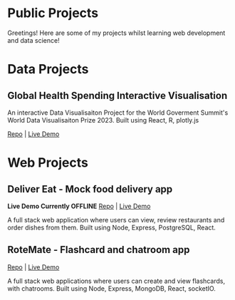 # Public Projects

Greetings! Here are some of my projects whilst learning web development and data science!

# Data Projects

## Global Health Spending Interactive Visualisation

An interactive Data Visualisaiton Project for the World Goverment Summit's World Data Visualisaiton Prize 2023. Built using React, R, plotly.js

[Repo](https://github.com/georgezeng0/world-data-visualisation-prize-2023) | [Live Demo](https://health-spend-dashboard.netlify.app/)

# Web Projects

## Deliver Eat - Mock food delivery app
**Live Demo Currently OFFLINE**
[Repo](https://github.com/georgezeng0/food_delivery_app) | [Live Demo](https://deliver-eat.herokuapp.com/)

A full stack web application where users can view, review restaurants and order dishes from them. Built using Node, Express, PostgreSQL, React.

## RoteMate - Flashcard and chatroom app
[Repo](https://github.com/georgezeng0/social_study_app) | [Live Demo](https://rote-mate.herokuapp.com/)

A full stack web applications where users can create and view flashcards, with chatrooms. Built using Node, Express, MongoDB, React, socketIO.

